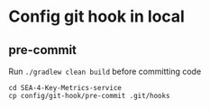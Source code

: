# Config git hook in local

## pre-commit

Run `./gradlew clean build` before committing code 

```shell
cd SEA-4-Key-Metrics-service
cp config/git-hook/pre-commit .git/hooks
```